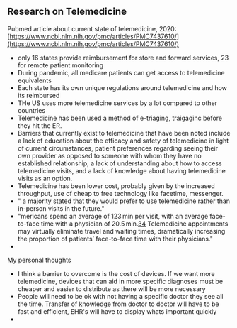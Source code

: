 ## Research on Telemedicine

Pubmed article about current state of telemedicine, 2020: [https://www.ncbi.nlm.nih.gov/pmc/articles/PMC7437610/](https://www.ncbi.nlm.nih.gov/pmc/articles/PMC7437610/)

* only 16 states provide reimbursement for store and forward services, 23 for remote patient monitoring
* During pandemic, all medicare patients can get access to telemedicine equivalents
* Each state has its own unique regulations around telemedicine and how its reimbursed
* THe US uses more telemedicine services by a lot compared to other countries
* Telemedicine has been used a method of e-triaging, traigaginc before they hit the ER.
* Barriers that currently exist to telemedicine that have been noted include a lack of education about the efficacy and safety of telemedicine in light of current circumstances, patient preferences regarding seeing their own provider as opposed to someone with whom they have no established relationship, a lack of understanding about how to access telemedicine visits, and a lack of knowledge about having telemedicine visits as an option.
* Telemedicine has been lower cost, probably given by the increased throughput, use of cheap to free technology like facetime, messenger.
* " a majority stated that they would prefer to use telemedicine rather than in-person visits in the future."
* "mericans spend an average of 123 min per visit, with an average face-to-face time with a physician of 20.5 min.[34](https://www.ncbi.nlm.nih.gov/pmc/articles/PMC7437610/#R34) Telemedicine appointments may virtually eliminate travel and waiting times, dramatically increasing the proportion of patients’ face-to-face time with their physicians."
* 


My personal thoughts
* I think a barrier to overcome is the cost of devices. If we want more telemedicine, devices that can aid in more specific diagnoses must be cheaper and easier to distribute as there will be more necessary
* People will need to be ok with not having a specific doctor they see all the time. Transfer of knowledge from doctor to doctor will have to be fast and efficient, EHR's will have to display whats important quickly
* 